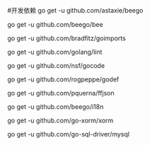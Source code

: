 #开发依赖
go get -u github.com/astaxie/beego

go get -u github.com/beego/bee

go get -u github.com/bradfitz/goimports

go get -u github.com/golang/lint

go get -u github.com/nsf/gocode

go get -u github.com/rogpeppe/godef
 
go get -u github.com/pquerna/ffjson

go get -u github.com/beego/i18n

go get -u github.com/go-xorm/xorm

go get -u github.com/go-sql-driver/mysql